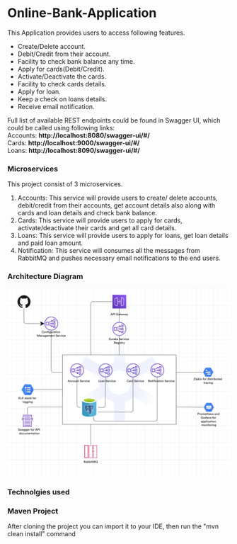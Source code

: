 # Online-Bank-Application
This Application provides users to access following features.  
- Create/Delete account.  
- Debit/Credit from their account.  
- Facility to check bank balance any time.  
- Apply for cards(Debit/Credit).  
- Activate/Deactivate the cards.  
- Facility to check cards details.  
- Apply for loan.  
- Keep a check on loans details.  
- Receive email notification.  

Full list of available REST endpoints could be found in Swagger UI, which could be called using following links:  
Accounts: **http://localhost:8080/swagger-ui/#/**  
Cards: **http://localhost:9000/swagger-ui/#/**  
Loans: **http://localhost:8090/swagger-ui/#/**


### Microservices  
This project consist of 3 microservices.  
1) Accounts: This service will provide users to create/ delete accounts, debit/credit from their accounts, get account details also along with cards and loan details
 and check bank balance.  
2) Cards: This service will provide users to apply for cards, activate/deactivate their cards and get all card details.  
3) Loans: This service will provide users to apply for loans, get loan details and paid loan amount.  
4) Notification: This service will consumes all the messages from RabbitMQ and pushes necessary email notifications to the end users.

### Architecture Diagram
<img src="images/Project Architecture Diagram.png" >

### Technolgies used


### Maven Project  
After cloning the project you can import it to your IDE, then run the "mvn clean install" command  

